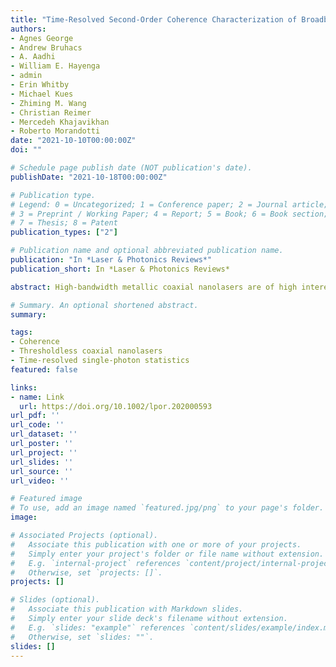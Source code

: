```yaml
---
title: "Time-Resolved Second-Order Coherence Characterization of Broadband Metallic Nanolasers"
authors:
- Agnes George
- Andrew Bruhacs
- A. Aadhi
- William E. Hayenga
- admin
- Erin Whitby
- Michael Kues
- Zhiming M. Wang
- Christian Reimer
- Mercedeh Khajavikhan
- Roberto Morandotti
date: "2021-10-10T00:00:00Z"
doi: ""

# Schedule page publish date (NOT publication's date).
publishDate: "2021-10-18T00:00:00Z"

# Publication type.
# Legend: 0 = Uncategorized; 1 = Conference paper; 2 = Journal article;
# 3 = Preprint / Working Paper; 4 = Report; 5 = Book; 6 = Book section;
# 7 = Thesis; 8 = Patent
publication_types: ["2"]

# Publication name and optional abbreviated publication name.
publication: "In *Laser & Photonics Reviews*"
publication_short: In *Laser & Photonics Reviews*

abstract: High-bandwidth metallic coaxial nanolasers are of high interest to investigate laser physics such as thresholdless coherence transitions, and have a large variety of promising applications enabled by their ultrasmall size and large spectral bandwidth. Optical coherence properties are commonly characterized in Hanbury-Brown and Twiss experiments. However, those are difficult to perform in broadband lasers when the coherence time is an order of magnitude shorter than the temporal resolution of the single-photon detectors, thus requiring significant spectral filtering. This paper demonstrates a new approach in investigating the temporal dynamics of the photon statistics associated with the nanolaser emission, obtained without the requirement of spectral filtering. While optically pumping the nanolasers with nanosecond pulses, time-resolved second-order coherence properties are evaluated over the time duration of the pump pulse. Coherence transitions from thermal emission to lasing are observed in the gathered time-resolved photon statistics, linked to the temporal change in optical power of the nanosecond pump pulses. As nanolasers show better performance for the pulsed pumping scheme, the temporal envelope modulation of these pulses results in varying degrees of coherence within the nanolaser pulse envelope. This approach can also be readily applied to characterize a large variety of broadband lasers.

# Summary. An optional shortened abstract.
summary:

tags:
- Coherence
- Thresholdless coaxial nanolasers
- Time-resolved single-photon statistics
featured: false 

links:
- name: Link
  url: https://doi.org/10.1002/lpor.202000593
url_pdf: '' 
url_code: ''
url_dataset: ''
url_poster: ''
url_project: ''
url_slides: ''
url_source: ''
url_video: ''

# Featured image
# To use, add an image named `featured.jpg/png` to your page's folder. 
image:

# Associated Projects (optional).
#   Associate this publication with one or more of your projects.
#   Simply enter your project's folder or file name without extension.
#   E.g. `internal-project` references `content/project/internal-project/index.md`.
#   Otherwise, set `projects: []`.
projects: []

# Slides (optional).
#   Associate this publication with Markdown slides.
#   Simply enter your slide deck's filename without extension.
#   E.g. `slides: "example"` references `content/slides/example/index.md`.
#   Otherwise, set `slides: ""`.
slides: []
---
```





